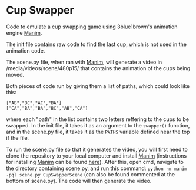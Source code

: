 # Cup Swapper
Code to emulate a cup swapping game using 3blue1brown's animation engine [Manim](www.github.com/3b1b/manim/). 

The init file contains raw code to find the last cup, which is not used in the animation code.

The scene.py file, when ran with [Manim](www.github.com/3b1b/manim/), will generate a video in /media/videos/scene/480p15/ that contains the animation of the cups being moved.

Both pieces of code run by giving them  a list of paths, which could look like this:

    ["AB","BC","AC","BA"]
    ["CA","BA","BA","BC","AB","CA"]
   
   where each "path" in the list contains two letters reffering to the cups to be swapped. In the init file, it takes it as an argument to the `swapper()` function, and in the scene.py file, it takes it as the `PATHS` variable defined near the top if the file.

To run the scene.py file so that it generates the video, you will first need to clone the repository to your local computer and install [Manim](www.github.com/3b1b/manim/) (instructions for installing [Manim](www.github.com/3b1b/manim/) can be found [here](https://docs.manim.community/en/stable/installation.html)). After this, open  cmd, navigate to the directory containing scene.py, and run this command: `python -m manim -pql scene.py CupSwapperScene` (can also be found commented at the bottom of scene.py). The code will then generate the video.

